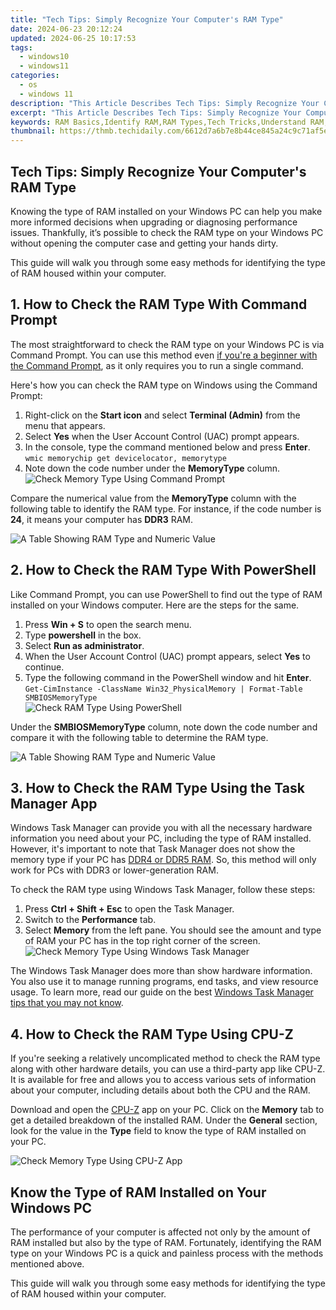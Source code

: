 ```yaml
---
title: "Tech Tips: Simply Recognize Your Computer's RAM Type"
date: 2024-06-23 20:12:24
updated: 2024-06-25 10:17:53
tags:
  - windows10
  - windows11
categories:
  - os
  - windows 11
description: "This Article Describes Tech Tips: Simply Recognize Your Computer's RAM Type"
excerpt: "This Article Describes Tech Tips: Simply Recognize Your Computer's RAM Type"
keywords: RAM Basics,Identify RAM,RAM Types,Tech Tricks,Understand RAM,Memory Know-How,PC Specs Guide
thumbnail: https://thmb.techidaily.com/6612d7a6b7e8b44ce845a24c9c71af5e69ea9f37b5bedb688c03953f127445f3.jpg
---
```


## Tech Tips: Simply Recognize Your Computer's RAM Type

 Knowing the type of RAM installed on your Windows PC can help you make more informed decisions when upgrading or diagnosing performance issues. Thankfully, it’s possible to check the RAM type on your Windows PC without opening the computer case and getting your hands dirty.

 This guide will walk you through some easy methods for identifying the type of RAM housed within your computer.

## 1\. How to Check the RAM Type With Command Prompt

 The most straightforward to check the RAM type on your Windows PC is via Command Prompt. You can use this method even [if you're a beginner with the Command Prompt](https://www.makeuseof.com/tag/a-beginners-guide-to-the-windows-command-line/), as it only requires you to run a single command.

 Here's how you can check the RAM type on Windows using the Command Prompt:

1. Right-click on the **Start icon** and select **Terminal (Admin)** from the menu that appears.
2. Select **Yes** when the User Account Control (UAC) prompt appears.
3. In the console, type the command mentioned below and press **Enter**.  
`wmic memorychip get devicelocator, memorytype`
4. Note down the code number under the **MemoryType** column.  
![Check Memory Type Using Command Prompt](https://static1.makeuseofimages.com/wordpress/wp-content/uploads/2023/08/check-memory-type-using-command-prompt.jpg)

 Compare the numerical value from the **MemoryType** column with the following table to identify the RAM type. For instance, if the code number is **24**, it means your computer has **DDR3** RAM.

![A Table Showing RAM Type and Numeric Value](https://static1.makeuseofimages.com/wordpress/wp-content/uploads/2023/08/a-table-showing-ram-type-and-numeric-value.jpg)

## 2\. How to Check the RAM Type With PowerShell

 Like Command Prompt, you can use PowerShell to find out the type of RAM installed on your Windows computer. Here are the steps for the same.

1. Press **Win + S** to open the search menu.
2. Type **powershell** in the box.
3. Select **Run as administrator**.
4. When the User Account Control (UAC) prompt appears, select **Yes** to continue.
5. Type the following command in the PowerShell window and hit **Enter**.  
`Get-CimInstance -ClassName Win32_PhysicalMemory | Format-Table SMBIOSMemoryType`  
![Check RAM Type Using PowerShell](https://static1.makeuseofimages.com/wordpress/wp-content/uploads/2023/08/check-ram-type-using-powershell.jpg)

 Under the **SMBIOSMemoryType** column, note down the code number and compare it with the following table to determine the RAM type.

![A Table Showing RAM Type and Numeric Value](https://static1.makeuseofimages.com/wordpress/wp-content/uploads/2023/08/a-table-showing-ram-type-and-numeric-value.jpg)

## 3\. How to Check the RAM Type Using the Task Manager App

 Windows Task Manager can provide you with all the necessary hardware information you need about your PC, including the type of RAM installed. However, it's important to note that Task Manager does not show the memory type if your PC has [DDR4 or DDR5 RAM](https://www.makeuseof.com/ddr4-vs-ddr5-should-you-upgrade/). So, this method will only work for PCs with DDR3 or lower-generation RAM.

 To check the RAM type using Windows Task Manager, follow these steps:

1. Press **Ctrl + Shift + Esc** to open the Task Manager.
2. Switch to the **Performance** tab.
3. Select **Memory** from the left pane. You should see the amount and type of RAM your PC has in the top right corner of the screen.  
![Check Memory Type Using Windows Task Manager](https://static1.makeuseofimages.com/wordpress/wp-content/uploads/2023/08/check-memory-type-using-windows-task-manager.jpg)

 The Windows Task Manager does more than show hardware information. You also use it to manage running programs, end tasks, and view resource usage. To learn more, read our guide on the best [Windows Task Manager tips that you may not know](https://www.makeuseof.com/tag/10-windows-task-manager-tricks-didnt-know/).

## 4\. How to Check the RAM Type Using CPU-Z

 If you're seeking a relatively uncomplicated method to check the RAM type along with other hardware details, you can use a third-party app like CPU-Z. It is available for free and allows you to access various sets of information about your computer, including details about both the CPU and the RAM.

 Download and open the [CPU-Z](https://www.cpuid.com/softwares/cpu-z.html) app on your PC. Click on the **Memory** tab to get a detailed breakdown of the installed RAM. Under the **General** section, look for the value in the **Type** field to know the type of RAM installed on your PC.

![Check Memory Type Using CPU-Z App](https://static1.makeuseofimages.com/wordpress/wp-content/uploads/2023/08/check-memory-type-using-cpu-z-app.jpg)

## Know the Type of RAM Installed on Your Windows PC

 The performance of your computer is affected not only by the amount of RAM installed but also by the type of RAM. Fortunately, identifying the RAM type on your Windows PC is a quick and painless process with the methods mentioned above.

 This guide will walk you through some easy methods for identifying the type of RAM housed within your computer.
